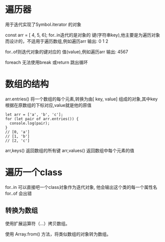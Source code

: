 
# 遍历器
用于迭代实现了Symbol.iterator 的对象

const arr = [ 4, 5, 6];
for..in迭代的是对象的 键(字符串key),他主要是为遍历对象而设计的，不适用于遍历数组,例如遍历arr 输出:
0 1 2 

for..of则迭代对象的键对应的 值(value),例如遍历arr 输出:
4567

foreach 无法使用break 或return 跳出循环


# 数组的结构
arr.entries() 将一个数组的每个元素,转换为由[ key, value] 组成的对象,其中key 根据在原数组的下标对应,value就是他的原值
```
let arr = ['a', 'b', 'c'];
for (let pair of arr.entries()) {
  console.log(pair);
}
// [0, 'a']
// [1, 'b']
// [2, 'c']
```

arr,keys() 返回数组的所有键
arr,values()  返回数组中每个元素的值

# 遍历一个class
for..in 可以直接吧一个class对象作为迭代对象, 他会输出这个类的每一个属性名
for..of 会出错

## 转换为数组
使用扩展运算符（...）拷贝数组。

使用 Array.from() 方法，将类似数组的对象转为数组。